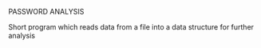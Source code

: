 PASSWORD ANALYSIS 

Short program which reads data from a file into a data structure for further analysis
